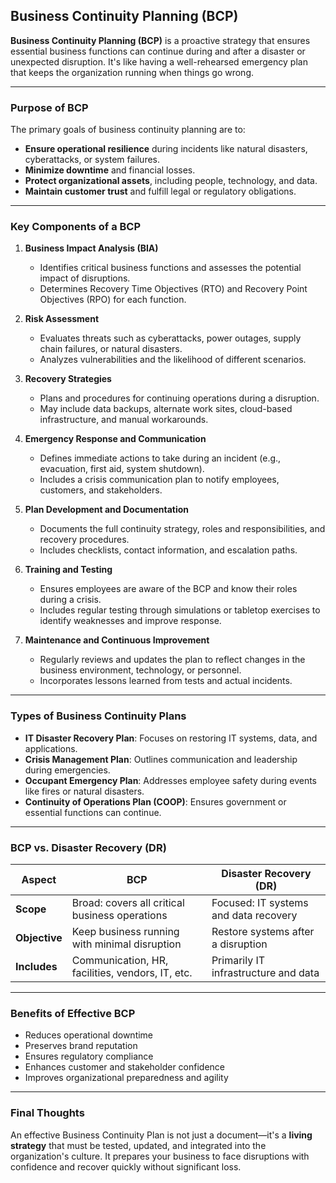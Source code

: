 ## **Business Continuity Planning (BCP)**

**Business Continuity Planning (BCP)** is a proactive strategy that ensures essential business functions can continue during and after a disaster or unexpected disruption. It's like having a well-rehearsed emergency plan that keeps the organization running when things go wrong.

---

### **Purpose of BCP**

The primary goals of business continuity planning are to:

* **Ensure operational resilience** during incidents like natural disasters, cyberattacks, or system failures.
* **Minimize downtime** and financial losses.
* **Protect organizational assets**, including people, technology, and data.
* **Maintain customer trust** and fulfill legal or regulatory obligations.

---

### **Key Components of a BCP**

1. **Business Impact Analysis (BIA)**

   * Identifies critical business functions and assesses the potential impact of disruptions.
   * Determines Recovery Time Objectives (RTO) and Recovery Point Objectives (RPO) for each function.

2. **Risk Assessment**

   * Evaluates threats such as cyberattacks, power outages, supply chain failures, or natural disasters.
   * Analyzes vulnerabilities and the likelihood of different scenarios.

3. **Recovery Strategies**

   * Plans and procedures for continuing operations during a disruption.
   * May include data backups, alternate work sites, cloud-based infrastructure, and manual workarounds.

4. **Emergency Response and Communication**

   * Defines immediate actions to take during an incident (e.g., evacuation, first aid, system shutdown).
   * Includes a crisis communication plan to notify employees, customers, and stakeholders.

5. **Plan Development and Documentation**

   * Documents the full continuity strategy, roles and responsibilities, and recovery procedures.
   * Includes checklists, contact information, and escalation paths.

6. **Training and Testing**

   * Ensures employees are aware of the BCP and know their roles during a crisis.
   * Includes regular testing through simulations or tabletop exercises to identify weaknesses and improve response.

7. **Maintenance and Continuous Improvement**

   * Regularly reviews and updates the plan to reflect changes in the business environment, technology, or personnel.
   * Incorporates lessons learned from tests and actual incidents.

---

### **Types of Business Continuity Plans**

* **IT Disaster Recovery Plan**: Focuses on restoring IT systems, data, and applications.
* **Crisis Management Plan**: Outlines communication and leadership during emergencies.
* **Occupant Emergency Plan**: Addresses employee safety during events like fires or natural disasters.
* **Continuity of Operations Plan (COOP)**: Ensures government or essential functions can continue.

---

### **BCP vs. Disaster Recovery (DR)**

| **Aspect**    | **BCP**                                          | **Disaster Recovery (DR)**            |
| ------------- | ------------------------------------------------ | ------------------------------------- |
| **Scope**     | Broad: covers all critical business operations   | Focused: IT systems and data recovery |
| **Objective** | Keep business running with minimal disruption    | Restore systems after a disruption    |
| **Includes**  | Communication, HR, facilities, vendors, IT, etc. | Primarily IT infrastructure and data  |

---

### **Benefits of Effective BCP**

* Reduces operational downtime
* Preserves brand reputation
* Ensures regulatory compliance
* Enhances customer and stakeholder confidence
* Improves organizational preparedness and agility

---

### **Final Thoughts**

An effective Business Continuity Plan is not just a document—it's a **living strategy** that must be tested, updated, and integrated into the organization's culture. It prepares your business to face disruptions with confidence and recover quickly without significant loss.
